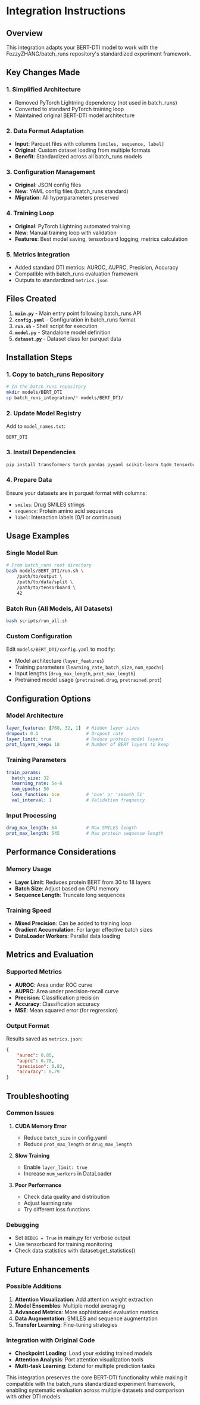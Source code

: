 # Integration Instructions

## Overview
This integration adapts your BERT-DTI model to work with the FezzyZHANG/batch_runs repository's standardized experiment framework.

## Key Changes Made

### 1. **Simplified Architecture**
- Removed PyTorch Lightning dependency (not used in batch_runs)
- Converted to standard PyTorch training loop
- Maintained original BERT-DTI model architecture

### 2. **Data Format Adaptation**
- **Input**: Parquet files with columns `[smiles, sequence, label]`
- **Original**: Custom dataset loading from multiple formats
- **Benefit**: Standardized across all batch_runs models

### 3. **Configuration Management**
- **Original**: JSON config files
- **New**: YAML config files (batch_runs standard)
- **Migration**: All hyperparameters preserved

### 4. **Training Loop**
- **Original**: PyTorch Lightning automated training
- **New**: Manual training loop with validation
- **Features**: Best model saving, tensorboard logging, metrics calculation

### 5. **Metrics Integration**
- Added standard DTI metrics: AUROC, AUPRC, Precision, Accuracy
- Compatible with batch_runs evaluation framework
- Outputs to standardized `metrics.json`

## Files Created

1. **`main.py`** - Main entry point following batch_runs API
2. **`config.yaml`** - Configuration in batch_runs format  
3. **`run.sh`** - Shell script for execution
4. **`model.py`** - Standalone model definition
5. **`dataset.py`** - Dataset class for parquet data

## Installation Steps

### 1. Copy to batch_runs Repository
```bash
# In the batch_runs repository
mkdir models/BERT_DTI
cp batch_runs_integration/* models/BERT_DTI/
```

### 2. Update Model Registry
Add to `model_names.txt`:
```
BERT_DTI
```

### 3. Install Dependencies
```bash
pip install transformers torch pandas pyyaml scikit-learn tqdm tensorboard
```

### 4. Prepare Data
Ensure your datasets are in parquet format with columns:
- `smiles`: Drug SMILES strings
- `sequence`: Protein amino acid sequences  
- `label`: Interaction labels (0/1 or continuous)

## Usage Examples

### Single Model Run
```bash
# From batch_runs root directory
bash models/BERT_DTI/run.sh \
    /path/to/output \
    /path/to/data/split \
    /path/to/tensorboard \
    42
```

### Batch Run (All Models, All Datasets)
```bash
bash scripts/run_all.sh
```

### Custom Configuration
Edit `models/BERT_DTI/config.yaml` to modify:
- Model architecture (`layer_features`)
- Training parameters (`learning_rate`, `batch_size`, `num_epochs`)
- Input lengths (`drug_max_length`, `prot_max_length`)
- Pretrained model usage (`pretrained.drug`, `pretrained.prot`)

## Configuration Options

### Model Architecture
```yaml
layer_features: [768, 32, 1]  # Hidden layer sizes
dropout: 0.1                  # Dropout rate
layer_limit: true             # Reduce protein model layers
prot_layers_keep: 18          # Number of BERT layers to keep
```

### Training Parameters
```yaml
train_params:
  batch_size: 32
  learning_rate: 5e-6
  num_epochs: 50
  loss_function: bce          # 'bce' or 'smooth_l1'
  val_interval: 1             # Validation frequency
```

### Input Processing
```yaml
drug_max_length: 64           # Max SMILES length
prot_max_length: 545          # Max protein sequence length
```

## Performance Considerations

### Memory Usage
- **Layer Limit**: Reduces protein BERT from 30 to 18 layers
- **Batch Size**: Adjust based on GPU memory
- **Sequence Length**: Truncate long sequences

### Training Speed
- **Mixed Precision**: Can be added to training loop
- **Gradient Accumulation**: For larger effective batch sizes
- **DataLoader Workers**: Parallel data loading

## Metrics and Evaluation

### Supported Metrics
- **AUROC**: Area under ROC curve
- **AUPRC**: Area under precision-recall curve  
- **Precision**: Classification precision
- **Accuracy**: Classification accuracy
- **MSE**: Mean squared error (for regression)

### Output Format
Results saved as `metrics.json`:
```json
{
    "auroc": 0.85,
    "auprc": 0.78,
    "precision": 0.82,
    "accuracy": 0.79
}
```

## Troubleshooting

### Common Issues

1. **CUDA Memory Error**
   - Reduce `batch_size` in config.yaml
   - Reduce `prot_max_length` or `drug_max_length`

2. **Slow Training**
   - Enable `layer_limit: true`
   - Increase `num_workers` in DataLoader

3. **Poor Performance**
   - Check data quality and distribution
   - Adjust learning rate
   - Try different loss functions

### Debugging
- Set `DEBUG = True` in main.py for verbose output
- Use tensorboard for training monitoring
- Check data statistics with dataset.get_statistics()

## Future Enhancements

### Possible Additions
1. **Attention Visualization**: Add attention weight extraction
2. **Model Ensembles**: Multiple model averaging
3. **Advanced Metrics**: More sophisticated evaluation metrics
4. **Data Augmentation**: SMILES and sequence augmentation
5. **Transfer Learning**: Fine-tuning strategies

### Integration with Original Code
- **Checkpoint Loading**: Load your existing trained models
- **Attention Analysis**: Port attention visualization tools
- **Multi-task Learning**: Extend for multiple prediction tasks

This integration preserves the core BERT-DTI functionality while making it compatible with the batch_runs standardized experiment framework, enabling systematic evaluation across multiple datasets and comparison with other DTI models.
